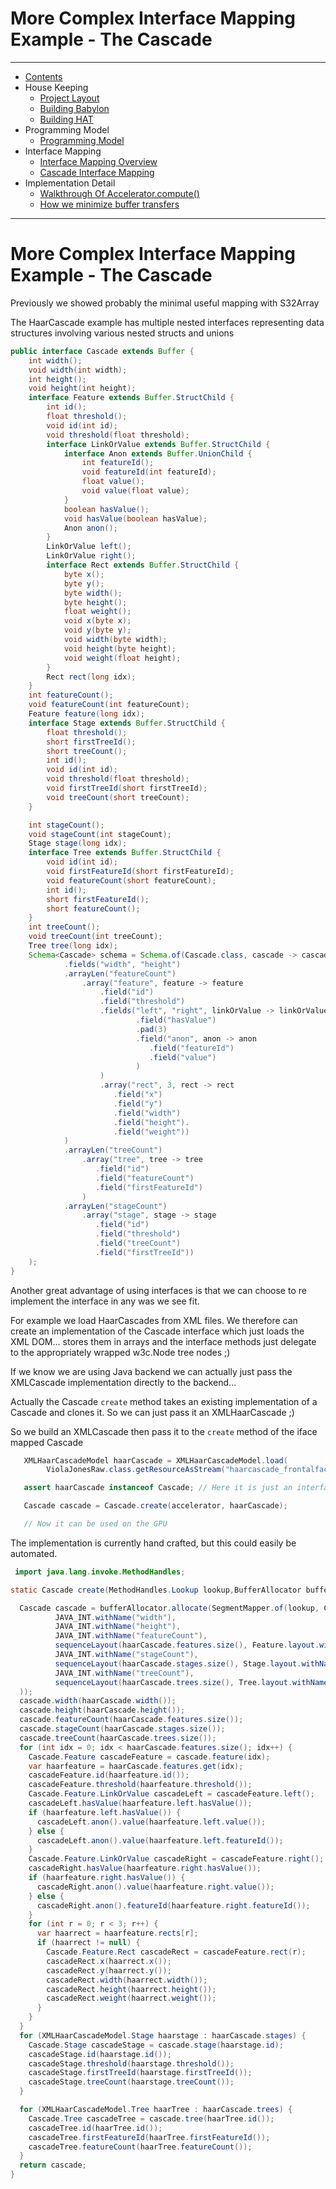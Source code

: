 
# More Complex Interface Mapping Example - The Cascade

----

* [Contents](hat-00.md)
* House Keeping
    * [Project Layout](hat-01-01-project-layout.md)
    * [Building Babylon](hat-01-02-building-babylon.md)
    * [Building HAT](hat-01-03-building-hat.md)
* Programming Model
    * [Programming Model](hat-03-programming-model.md)
* Interface Mapping
    * [Interface Mapping Overview](hat-04-01-interface-mapping.md)
    * [Cascade Interface Mapping](hat-04-02-cascade-interface-mapping.md)
* Implementation Detail
    * [Walkthrough Of Accelerator.compute()](hat-accelerator-compute.md)
    * [How we minimize buffer transfers](hat-minimizing-buffer-transfers.md)

----

# More Complex Interface Mapping Example - The Cascade

Previously we showed probably the minimal useful mapping with S32Array

The HaarCascade example has multiple nested interfaces representing data
structures involving various nested structs and unions

```java
public interface Cascade extends Buffer {
    int width();
    void width(int width);
    int height();
    void height(int height);
    interface Feature extends Buffer.StructChild {
        int id();
        float threshold();
        void id(int id);
        void threshold(float threshold);
        interface LinkOrValue extends Buffer.StructChild {
            interface Anon extends Buffer.UnionChild {
                int featureId();
                void featureId(int featureId);
                float value();
                void value(float value);
            }
            boolean hasValue();
            void hasValue(boolean hasValue);
            Anon anon();
        }
        LinkOrValue left();
        LinkOrValue right();
        interface Rect extends Buffer.StructChild {
            byte x();
            byte y();
            byte width();
            byte height();
            float weight();
            void x(byte x);
            void y(byte y);
            void width(byte width);
            void height(byte height);
            void weight(float height);
        }
        Rect rect(long idx);
    }
    int featureCount();
    void featureCount(int featureCount);
    Feature feature(long idx);
    interface Stage extends Buffer.StructChild {
        float threshold();
        short firstTreeId();
        short treeCount();
        int id();
        void id(int id);
        void threshold(float threshold);
        void firstTreeId(short firstTreeId);
        void treeCount(short treeCount);
    }

    int stageCount();
    void stageCount(int stageCount);
    Stage stage(long idx);
    interface Tree extends Buffer.StructChild {
        void id(int id);
        void firstFeatureId(short firstFeatureId);
        void featureCount(short featureCount);
        int id();
        short firstFeatureId();
        short featureCount();
    }
    int treeCount();
    void treeCount(int treeCount);
    Tree tree(long idx);
    Schema<Cascade> schema = Schema.of(Cascade.class, cascade -> cascade
            .fields("width", "height")
            .arrayLen("featureCount")
                .array("feature", feature -> feature
                    .field("id")
                    .field("threshold")
                    .fields("left", "right", linkOrValue -> linkOrValue
                            .field("hasValue")
                            .pad(3)
                            .field("anon", anon -> anon
                               .field("featureId")
                               .field("value")
                            )
                    )
                    .array("rect", 3, rect -> rect
                       .field("x")
                       .field("y")
                       .field("width")
                       .field("height").
                       .field("weight"))
            )
            .arrayLen("treeCount")
                .array("tree", tree -> tree
                   .field("id")
                   .field("featureCount")
                   .field("firstFeatureId")
                )
            .arrayLen("stageCount")
                .array("stage", stage -> stage
                   .field("id")
                   .field("threshold")
                   .field("treeCount")
                   .field("firstTreeId"))
    );
}
```

Another great advantage of using interfaces is that we can choose
to re implement the interface in any was we see fit.

For example we load  HaarCascades from XML files.
We therefore can create an implementation of the Cascade interface which just
loads the XML DOM... stores them in arrays and the interface methods just delegate to
the appropriately wrapped  w3c.Node tree nodes ;)

If we know we are using Java backend we can actually
just pass the XMLCascade implementation directly to the backend...

Actually the Cascade `create` method takes an existing
implementation of a Cascade and clones it.
So we can just pass it an XMLHaarCascade ;)

So we build an XMLCascade then pass it to the `create` method of the iface
mapped Cascade

```java
   XMLHaarCascadeModel haarCascade = XMLHaarCascadeModel.load(
        ViolaJonesRaw.class.getResourceAsStream("haarcascade_frontalface_default.xml"));

   assert haarCascade instanceof Cascade; // Here it is just an interface

   Cascade cascade = Cascade.create(accelerator, haarCascade);

   // Now it can be used on the GPU
```

The implementation is currently hand crafted, but this could easily be automated.

```java
 import java.lang.invoke.MethodHandles;

static Cascade create(MethodHandles.Lookup lookup,BufferAllocator bufferAllocator, XMLHaarCascadeModel haarCascade) {

  Cascade cascade = bufferAllocator.allocate(SegmentMapper.of(lookup, Cascade.class,
          JAVA_INT.withName("width"),
          JAVA_INT.withName("height"),
          JAVA_INT.withName("featureCount"),
          sequenceLayout(haarCascade.features.size(), Feature.layout.withName(Feature.class.getSimpleName())).withName("feature"),
          JAVA_INT.withName("stageCount"),
          sequenceLayout(haarCascade.stages.size(), Stage.layout.withName(Stage.class.getSimpleName())).withName("stage"),
          JAVA_INT.withName("treeCount"),
          sequenceLayout(haarCascade.trees.size(), Tree.layout.withName(Tree.class.getSimpleName())).withName("tree")
  ));
  cascade.width(haarCascade.width());
  cascade.height(haarCascade.height());
  cascade.featureCount(haarCascade.features.size());
  cascade.stageCount(haarCascade.stages.size());
  cascade.treeCount(haarCascade.trees.size());
  for (int idx = 0; idx < haarCascade.features.size(); idx++) {
    Cascade.Feature cascadeFeature = cascade.feature(idx);
    var haarfeature = haarCascade.features.get(idx);
    cascadeFeature.id(haarfeature.id());
    cascadeFeature.threshold(haarfeature.threshold());
    Cascade.Feature.LinkOrValue cascadeLeft = cascadeFeature.left();
    cascadeLeft.hasValue(haarfeature.left.hasValue());
    if (haarfeature.left.hasValue()) {
      cascadeLeft.anon().value(haarfeature.left.value());
    } else {
      cascadeLeft.anon().value(haarfeature.left.featureId());
    }
    Cascade.Feature.LinkOrValue cascadeRight = cascadeFeature.right();
    cascadeRight.hasValue(haarfeature.right.hasValue());
    if (haarfeature.right.hasValue()) {
      cascadeRight.anon().value(haarfeature.right.value());
    } else {
      cascadeRight.anon().featureId(haarfeature.right.featureId());
    }
    for (int r = 0; r < 3; r++) {
      var haarrect = haarfeature.rects[r];
      if (haarrect != null) {
        Cascade.Feature.Rect cascadeRect = cascadeFeature.rect(r);
        cascadeRect.x(haarrect.x());
        cascadeRect.y(haarrect.y());
        cascadeRect.width(haarrect.width());
        cascadeRect.height(haarrect.height());
        cascadeRect.weight(haarrect.weight());
      }
    }
  }
  for (XMLHaarCascadeModel.Stage haarstage : haarCascade.stages) {
    Cascade.Stage cascadeStage = cascade.stage(haarstage.id);
    cascadeStage.id(haarstage.id());
    cascadeStage.threshold(haarstage.threshold());
    cascadeStage.firstTreeId(haarstage.firstTreeId());
    cascadeStage.treeCount(haarstage.treeCount());
  }

  for (XMLHaarCascadeModel.Tree haarTree : haarCascade.trees) {
    Cascade.Tree cascadeTree = cascade.tree(haarTree.id());
    cascadeTree.id(haarTree.id());
    cascadeTree.firstFeatureId(haarTree.firstFeatureId());
    cascadeTree.featureCount(haarTree.featureCount());
  }
  return cascade;
}
```

